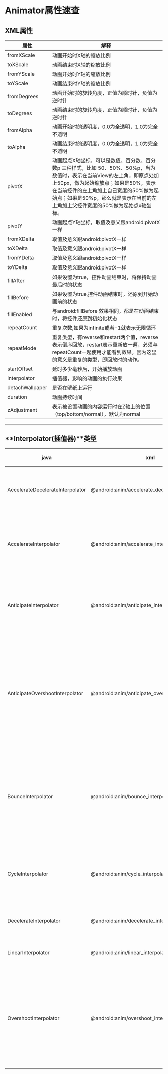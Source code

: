 # Animator属性速查

## XML属性

| 属性              | 解释                                       |
| --------------- | ---------------------------------------- |
| fromXScale      | 动画开始时X轴的缩放比例                             |
| toXScale        | 动画结束时X轴的缩放比例                             |
| fromYScale      | 动画开始时Y轴的缩放比例                             |
| toYScale        | 动画结束时Y轴的缩放比例                             |
| fromDegrees     | 动画开始时的旋转角度，正值为顺时针，负值为逆时针                 |
| toDegrees       | 动画结束时的旋转角度，正值为顺时针，负值为逆时针                 |
| fromAlpha       | 动画开始时的透明度，0.0为全透明，1.0为完全不透明              |
| toAlpha         | 动画结束时的透明度，0.0为全透明，1.0为完全不透明              |
| pivotX          | 动画起点X轴坐标，可以是数值、百分数、百分数p 三种样式，比如 50、50%、50%p，当为数值时，表示在当前View的左上角，即原点处加上50px，做为起始缩放点；如果是50%，表示在当前控件的左上角加上自己宽度的50%做为起始点；如果是50%p，那么就是表示在当前的左上角加上父控件宽度的50%做为起始点x轴坐标。 |
| pivotY          | 动画起点Y轴坐标，取值及意义跟android:pivotX一样          |
| fromXDelta      | 取值及意义跟android:pivotX一样                   |
| toXDelta        | 取值及意义跟android:pivotX一样                   |
| fromYDelta      | 取值及意义跟android:pivotX一样                   |
| toYDelta        | 取值及意义跟android:pivotX一样                   |
| fillAfter       | 如果设置为true，控件动画结束时，将保持动画最后时的状态            |
| fillBefore      | 如果设置为true,控件动画结束时，还原到开始动画前的状态            |
| fillEnabled     | 与android:fillBefore 效果相同，都是在动画结束时，将控件还原到初始化状态 |
| repeatCount     | 重复次数,如果为infinite或者-1就表示无限循环              |
| repeatMode      | 重复类型，有reverse和restart两个值，reverse表示倒序回放，restart表示重新放一遍，必须与repeatCount一起使用才能看到效果。因为这里的意义是重复的类型，即回放时的动作。 |
| startOffset     | 延时多少毫秒后，开始播放动画                           |
| interpolator    | 插值器，影响的动画的执行效果                           |
| detachWallpaper | 是否在壁纸上运行                                 |
| duration        | 动画持续时间                                   |
| zAdjustment     | 表示被设置动画的内容运行时在Z轴上的位置（top/bottom/normal），默认为normal |

------

## **Interpolator(插值器)**类型

| java                             | xml                                      | 解释              |
| -------------------------------- | ---------------------------------------- | --------------- |
| AccelerateDecelerateInterpolator | @android:anim/accelerate_decelerate_interpolator | 先加速后减速          |
| AccelerateInterpolator           | @android:anim/accelerate_interpolator    | 从0开始加速运动        |
| AnticipateInterpolator           | @android:anim/anticipate_interpolator    | 先退后再加速向前        |
| AnticipateOvershootInterpolator  | @android:anim/anticipate_overshoot_interpolator | 先退后再加速超过终点再返回终点 |
| BounceInterpolator               | @android:anim/bounce_interpolator        | 到终点的时候回弹直到停止    |
| CycleInterpolator                | @android:anim/cycle_interpolator         | 以正弦的方式运动        |
| DecelerateInterpolator           | @android:anim/decelerate_interpolator    | 减速向前            |
| LinearInterpolator               | @android:anim/linear_interpolator        | 匀速运动            |
| OvershootInterpolator            | @android:anim/overshoot_interpolator     | 加速运动超过终点再返回终点   |